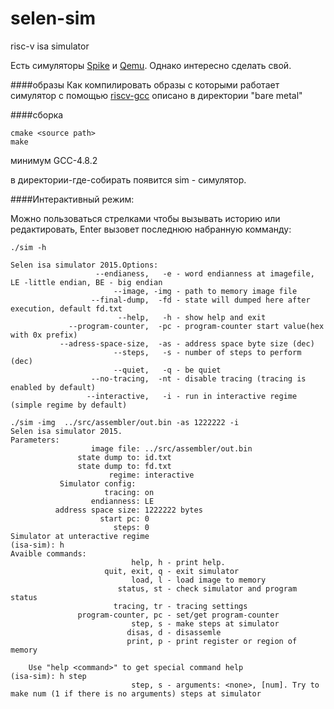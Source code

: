 # selen-sim
risc-v isa simulator

Есть симуляторы [Spike](https://github.com/riscv/riscv-isa-sim) и [Qemu](https://github.com/riscv/riscv-qemu).
Однако интересно сделать свой.

####образы
Как компилировать образы с которыми работает симулятор с помощью [riscv-gcc](https://github.com/riscv/riscv-gnu-toolchain) описано в директории "bare metal"

####сборка

```
cmake <source path>
make
```
минимум GCC-4.8.2

в директории-где-собирать появится sim - симулятор.

####Интерактивный режим:

Можно пользоваться стрелками чтобы вызывать историю или редактировать, Enter вызовет последнюю набранную комманду:

```
./sim -h

Selen isa simulator 2015.Options:
                   --endianess,   -e - word endianness at imagefile, LE -little endian, BE - big endian
                       --image, -img - path to memory image file
                  --final-dump,  -fd - state will dumped here after execution, default fd.txt
                        --help,   -h - show help and exit
             --program-counter,  -pc - program-counter start value(hex with 0x prefix)
           --adress-space-size,  -as - address space byte size (dec)
                       --steps,   -s - number of steps to perform (dec)
                       --quiet,   -q - be quiet
                  --no-tracing,  -nt - disable tracing (tracing is enabled by default)
                 --interactive,   -i - run in interactive regime (simple regime by default)
```



```
./sim -img  ../src/assembler/out.bin -as 1222222 -i
Selen isa simulator 2015.
Parameters:
                  image file: ../src/assembler/out.bin
               state dump to: id.txt
               state dump to: fd.txt
                      regime: interactive
           Simulator config: 
                     tracing: on
                  endianness: LE
          address space size: 1222222 bytes
                    start pc: 0
                       steps: 0
Simulator at unteractive regime
(isa-sim): h
Avaible commands:
	                       help, h - print help.
	                 quit, exit, q - exit simulator
	                       load, l - load image to memory
	                    status, st - check simulator and program status
	                   tracing, tr - tracing settings
	           program-counter, pc - set/get program-counter
	                       step, s - make steps at simulator
	                      disas, d - disassemle
	                      print, p - print register or region of memory

	Use "help <command>" to get special command help
(isa-sim): h step
	                       step, s - arguments: <none>, [num]. Try to make num (1 if there is no arguments) steps at simulator

```
